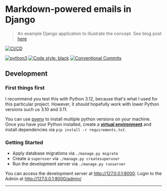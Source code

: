 # Markdown-powered emails in Django

> An example Django application to illustrate the concept. See blog post [here](https://blog.victor.co.zm/markdown-powered-emails-in-django)

[![CI/CD](https://github.com/engineervix/blog-post--django-markdown-powered-emails/actions/workflows/main.yml/badge.svg)](https://github.com/engineervix/blog-post--django-markdown-powered-emails/actions/workflows/main.yml)

[![python3](https://img.shields.io/badge/python-3.12-brightgreen.svg)](https://www.python.org/downloads/)
[![Code style: black](https://img.shields.io/badge/code%20style-black-000000.svg)](https://github.com/psf/black)
[![Conventional Commits](https://img.shields.io/badge/Conventional%20Commits-1.0.0-yellow.svg)](https://conventionalcommits.org)

## Development

### First things first

I recommend you test this with Python 3.12, because that's what I used for this particular project. However, it _should_ hopefully work with lower Python versions such us 3.10 and 3.11.

You can use [pyenv](https://github.com/pyenv/pyenv) to install multiple python versions on your machine. Once you have your Python installed, create a [**virtual environment**](https://realpython.com/python-virtual-environments-a-primer/) and install dependencies via `pip install -r requirements.txt`.

### Getting Started

- Apply database migrations via `./manage.py migrate`
- Create a `superuser` via `./manage.py createsuperuser`
- Run the development server via `./manage.py runserver`

You can access the development server at <http://127.0.0.1:8000>. Login to the Admin at <http://127.0.0.1:8000/admin/>

---

